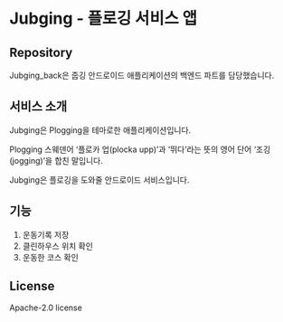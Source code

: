 # Jubging - 플로깅 서비스 앱

## Repository

Jubging_back은 줍깅 안드로이드 애플리케이션의 백엔드 파트를 담당했습니다.

## 서비스 소개


Jubging은 Plogging을 테마로한 애플리케이션입니다.

Plogging 스웨덴어 ‘플로카 업(plocka upp)’과 ‘뛰다’라는 뜻의 영어 단어 ‘조깅(jogging)’을 합친 말입니다. 

Jubging은 플로깅을 도와줄 안드로이드 서비스입니다.

## 기능


1. 운동기록 저장
2. 클린하우스 위치 확인
3. 운동한 코스 확인

## License


Apache-2.0 license
